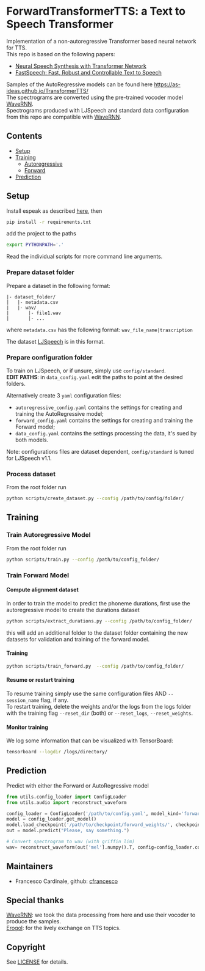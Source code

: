 # ForwardTransformerTTS: a Text to Speech Transformer
Implementation of a non-autoregressive Transformer based neural network for TTS.<br>
This repo is based on the following papers:
- [Neural Speech Synthesis with Transformer Network](https://arxiv.org/abs/1809.08895)
- [FastSpeech: Fast, Robust and Controllable Text to Speech](https://arxiv.org/abs/1905.09263)

Samples of the AutoRegressive models can be found here
https://as-ideas.github.io/TransformerTTS/ <br>
The spectrograms are converted using the pre-trained vocoder model [WaveRNN](https://github.com/fatchord/WaveRNN).<br>
Spectrograms produced with LJSpeech and standard data configuration from this repo are compatible with [WaveRNN](https://github.com/fatchord/WaveRNN).

## Contents
- [Setup](#setup)
- [Training](#training)
    - [Autoregressive](#train_autoregressive_model)
    - [Forward](#train_forward_model)
- [Prediction](#prediction)

## Setup
Install espeak as described [here](https://github.com/bootphon/phonemizer), then
```bash
pip install -r requirements.txt
```
add the project to the paths
```bash
export PYTHONPATH='.'
```
Read the individual scripts for more command line arguments.
### Prepare dataset folder
Prepare a dataset in the following format:
```
|- dataset_folder/
|   |- metadata.csv
|   |- wav/
|       |- file1.wav
|       |- ...
```
where `metadata.csv` has the following format: 
``` wav_file_name|trascription ```

The dataset [LJSpeech](https://keithito.com/LJ-Speech-Dataset/) is in this format.

### Prepare configuration folder
To train on LJSpeech, or if unsure, simply use ```config/standard```.<br>
**EDIT PATHS**: in `data_config.yaml` edit the paths to point at the desired folders.<br>

Alternatively create 3 ```yaml``` configuration files:
 - `autoregressive_config.yaml` contains the settings for creating and training the AutoRegressive model;
 - `forward_config.yaml` contains the settings for creating and training the Forward model;
 - `data_config.yaml` contains the settings processing the data, it's sued by both models.

Note: configurations files are dataset dependent, ```config/standard``` is tuned for LJSpeech v1.1.
### Process dataset
From the root folder run

```bash
python scripts/create_dataset.py --config /path/to/config/folder/ 
```
## Training
### Train Autoregressive Model
From the root folder run
```bash
python scripts/train.py --config /path/to/config_folder/
```
### Train Forward Model
#### Compute alignment dataset
In order to train the model to predict the phoneme durations, first use the autoregressive model to create the durations dataset
```bash
python scripts/extract_durations.py --config /path/to/config_folder/
```
this will add an additional folder to the dataset folder containing the new datasets for validation and training of the forward model.
#### Training
```bash
python scripts/train_forward.py  --config /path/to/config_folder/
```

#### Resume or restart training
To resume training simply use the same configuration files AND `--session_name` flag, if any. <br>
To restart training, delete the weights and/or the logs from the logs folder with the training flag `--reset_dir` (both) or `--reset_logs`, `--reset_weights`. 
#### Monitor training
We log some information that can be visualized with TensorBoard:
```bash
tensorboard --logdir /logs/directory/
```

## Prediction
Predict with either the Forward or AutoRegressive model
```python
from utils.config_loader import ConfigLoader
from utils.audio import reconstruct_waveform

config_loader = ConfigLoader('/path/to/config.yaml', model_kind='forward')
model = config_loader.get_model()
model.load_checkpoint('/path/to/checkpoint/forward_weights/', checkpoint_path=None) # optional: specify checkpoint file
out = model.predict("Please, say something.")

# Convert spectrogram to wav (with griffin lim)
wav= reconstruct_waveform(out['mel'].numpy().T, config=config_loader.config)
```

## Maintainers
* Francesco Cardinale, github: [cfrancesco](https://github.com/cfrancesco)

## Special thanks
[WaveRNN](https://github.com/fatchord/WaveRNN): we took the data processing from here and use their vocoder to produce the samples. <br>
[Erogol](https://github.com/erogol): for the lively exchange on TTS topics. <br>

## Copyright
See [LICENSE](LICENSE) for details.
